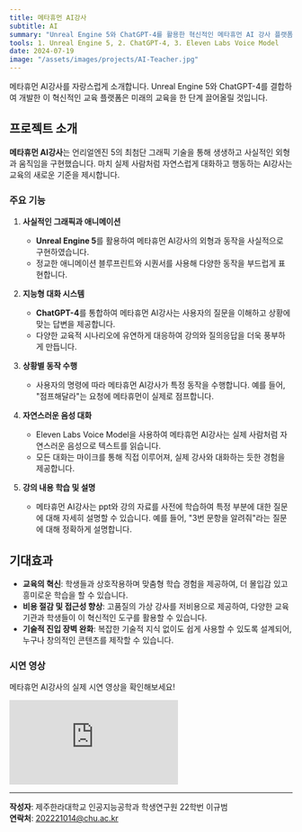 ```yaml
---
title: 메타휴먼 AI강사
subtitle: AI
summary: "Unreal Engine 5와 ChatGPT-4를 활용한 혁신적인 메타휴먼 AI 강사 플랫폼"
tools: 1. Unreal Engine 5, 2. ChatGPT-4, 3. Eleven Labs Voice Model
date: 2024-07-19
image: "/assets/images/projects/AI-Teacher.jpg"
---
```


메타휴먼 AI강사를 자랑스럽게 소개합니다. Unreal Engine 5와 ChatGPT-4를 결합하여 개발한 이 혁신적인 교육 플랫폼은 미래의 교육을 한 단계 끌어올릴 것입니다.

## 프로젝트 소개

**메타휴먼 AI강사**는 언리얼엔진 5의 최첨단 그래픽 기술을 통해 생생하고 사실적인 외형과 움직임을 구현했습니다. 마치 실제 사람처럼 자연스럽게 대화하고 행동하는 AI강사는 교육의 새로운 기준을 제시합니다.

### 주요 기능

1. **사실적인 그래픽과 애니메이션**

   - **Unreal Engine 5**를 활용하여 메타휴먼 AI강사의 외형과 동작을 사실적으로 구현하였습니다.
   - 정교한 애니메이션 블루프린트와 시퀀서를 사용해 다양한 동작을 부드럽게 표현합니다.

2. **지능형 대화 시스템**

   - **ChatGPT-4**를 통합하여 메타휴먼 AI강사는 사용자의 질문을 이해하고 상황에 맞는 답변을 제공합니다.
   - 다양한 교육적 시나리오에 유연하게 대응하여 강의와 질의응답을 더욱 풍부하게 만듭니다.

3. **상황별 동작 수행**

   - 사용자의 명령에 따라 메타휴먼 AI강사가 특정 동작을 수행합니다. 예를 들어, "점프해달라"는 요청에 메타휴먼이 실제로 점프합니다.

4. **자연스러운 음성 대화**

   - Eleven Labs Voice Model을 사용하여 메타휴먼 AI강사는 실제 사람처럼 자연스러운 음성으로 텍스트를 읽습니다.
   - 모든 대화는 마이크를 통해 직접 이루어져, 실제 강사와 대화하는 듯한 경험을 제공합니다.

5. **강의 내용 학습 및 설명**
   - 메타휴먼 AI강사는 ppt와 강의 자료를 사전에 학습하여 특정 부분에 대한 질문에 대해 자세히 설명할 수 있습니다. 예를 들어, "3번 문항을 알려줘"라는 질문에 대해 정확하게 설명합니다.

## 기대효과

- **교육의 혁신**: 학생들과 상호작용하며 맞춤형 학습 경험을 제공하여, 더 몰입감 있고 흥미로운 학습을 할 수 있습니다.
- **비용 절감 및 접근성 향상**: 고품질의 가상 강사를 저비용으로 제공하여, 다양한 교육 기관과 학생들이 이 혁신적인 도구를 활용할 수 있습니다.
- **기술적 진입 장벽 완화**: 복잡한 기술적 지식 없이도 쉽게 사용할 수 있도록 설계되어, 누구나 창의적인 콘텐츠를 제작할 수 있습니다.

### 시연 영상

메타휴먼 AI강사의 실제 시연 영상을 확인해보세요!

<!-- [시연 영상](/assets/images/projects/AI-teacher.mp4) -->
<p><iframe src="https://youtu.be/2ttVYWnjhjA?si=rzbRqBsp4oPCDok2" loading="lazy" frameborder="0" allowfullscreen></iframe></p>


---

**작성자**: 제주한라대학교 인공지능공학과 학생연구원 22학번 이규범  
**연락처**: [202221014@chu.ac.kr](mailto:202221014@chu.ac.kr)
